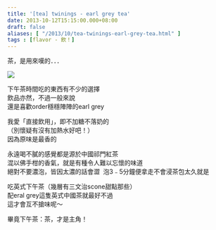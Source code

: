 ```yaml
---
title: '[tea] twinings - earl grey tea'
date: 2013-10-12T15:15:00.000+08:00
draft: false
aliases: [ "/2013/10/tea-twinings-earl-grey-tea.html" ]
tags : [flavor - 飲！]
---
```


茶，是用來嘆的．．．  

![](/images/twiningsearlgrey.jpg)

下午茶時間吃的東西有不少的選擇  
飲品亦然，不過一般來說  
還是喜歡order穩穩陣陣的earl grey  

  

我愛「直接飲用」，即不加糖不落奶的  
（別懷疑有沒有加熱水好吧！）  
因為原味是最香的

  

  

永遠喝不膩的感覺都是源於中國祁門紅茶  
混以佛手柑的香氣，就是有種令人難以忘懷的味道  
絕對不要濃泡，皆因太濃的話會澀  
泡3﹣5分鐘便拿走不會浸茶包太久就是

  

吃英式下午茶（幾層有三文治scone甜點那些）  
配eral grey這隻英式中國茶就最好不過  
這才會互不搶味呢～

  

  

畢竟下午茶：茶，才是主角！
